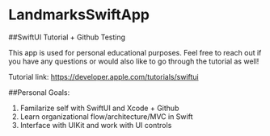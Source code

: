 # LandmarksSwiftApp
##SwiftUI Tutorial + Github Testing

This app is used for personal educational purposes. Feel free to reach out if you have any questions or would also like to go through the tutorial as well!

Tutorial link: https://developer.apple.com/tutorials/swiftui

##Personal Goals:
1. Familarize self with SwiftUI and Xcode + Github
2. Learn organizational flow/architecture/MVC in Swift
3. Interface with UIKit and work with UI controls

